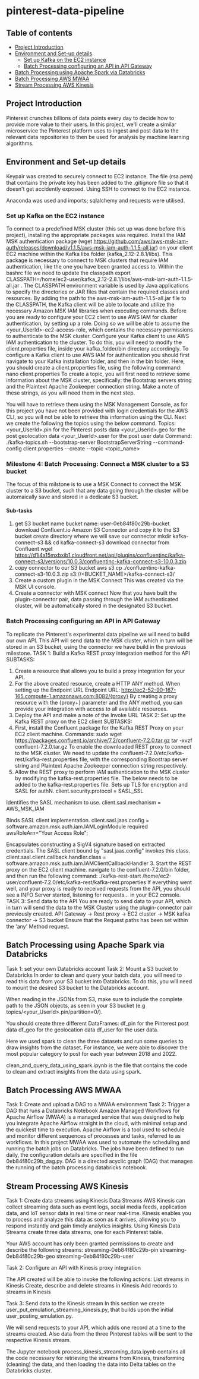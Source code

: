 # pinterest-data-pipeline

## Table of contents

- [Project Introduction](https://github.com/Z-Abera/pinterest-data-pipeline961/tree/main#project-introduction)
- [Environment and Set-up details](https://github.com/Z-Abera/pinterest-data-pipeline961/tree/main#environment-and-set-up-details)
    - [Set up Kafka on the EC2 instance ](https://github.com/Z-Abera/pinterest-data-pipeline961/tree/main#set-up-kafka-on-the-ec2-instances)
    - [Batch Processing configuring an API in API Gateway](https://github.com/Z-Abera/pinterest-data-pipeline961/tree/main#batch-processing-configuring-an-api-in-api-gateway)
- [Batch Processing using Apache Spark via Databricks](https://github.com/Z-Abera/pinterest-data-pipeline961/tree/main#batch-processing-using-apache-spark-via-databricks)
- [Batch Processing AWS MWAA](https://github.com/Z-Abera/pinterest-data-pipeline961/tree/main#batch-processing-aws-mwaa)
- [Stream Processing AWS Kinesis](https://github.com/Z-Abera/pinterest-data-pipeline961/tree/main#stream-processing-aws-kinesis)

## Project Introduction
Pinterest crunches billions of data points every day to decide how to provide more value to their users. In this project, we'll create a similar microservice the Pinterest platform uses to ingest and post data to the relevant data repositories to then be used for analysis by machine learning algorithms. 

## Environment and Set-up details

Keypair was created to securely connect to EC2 instance. The file (rsa.pem) that contains the private key has been added to the .gitignore file so that it doesn't get accidently exposed.
Using SSH to connect to the EC2 instance. 

Anaconda was used and imports; sqlalchemy and requests were utilised. 

### Set up Kafka on the EC2 instance 
To connect to a predefined MSK cluster (this set up was done before this project), installing the appropriate packages was required.
Install the IAM MSK authentication package (wget https://github.com/aws/aws-msk-iam-auth/releases/download/v1.1.5/aws-msk-iam-auth-1.1.5-all.jar) on your client EC2 machine within the Kafka libs folder (kafka_2.12-2.8.1/libs). This package is necessary to connect to MSK clusters that require IAM authentication, like the one you have been granted access to.
Within the bashrc file we need to update the classpath export CLASSPATH=/home/ec2-user/kafka_2.12-2.8.1/libs/aws-msk-iam-auth-1.1.5-all.jar . The CLASSPATH environment variable is used by Java applications to specify the directories or JAR files that contain the required classes and resources. By adding the path to the aws-msk-iam-auth-1.1.5-all.jar file to the CLASSPATH, the Kafka client will be able to locate and utilize the necessary Amazon MSK IAM libraries when executing commands.
Before you are ready to configure your EC2 client to use AWS IAM for cluster authentication, by setting up a role.
Doing so we will be able to assume the <your_UserId>-ec2-access-role, which contains the necessary permissions to authenticate to the MSK cluster. 
Configure your Kafka client to use AWS IAM authentication to the cluster. To do this, you will need to modify the client.properties file, inside your kafka_folder/bin directory accordingly. 
To configure a Kafka client to use AWS IAM for authentication you should first navigate to your Kafka installation folder, and then in the bin folder.
Here, you should create a client.properties file, using the following command:
nano client.properties
To create a topic, you will first need to retrieve some information about the MSK cluster, specifically: the Bootstrap servers string and the Plaintext Apache Zookeeper connection string. Make a note of these strings, as you will need them in the next step. 

You will have to retrieve them using the MSK Management Console, as for this project you have not been provided with login credentials for the AWS CLI, so you will not be able to retrieve this information using the CLI. 
Next we create the following the topics using the below command.
Topics:
<your_UserId>.pin for the Pinterest posts data
<your_UserId>.geo for the post geolocation data
<your_UserId>.user for the post user data
Command:
./kafka-topics.sh --bootstrap-server BootstrapServerString --command-config client.properties --create --topic <topic_name>
### Milestone 4: Batch Processing: Connect a MSK cluster to a S3 bucket
The focus of this milstone is to use a MSK Connect to connect the MSK cluster to a S3 bucket, such that any data going through the cluster will be automaically save and stored in a dedicate S3 bucket.
#### Sub-tasks
1. get S3 bucket name
bucket name: user-0eb84f80c29b-bucket
 download Confluent.io Amazon S3 Connector and copy it to the S3 bucket
create directory where we will save our connector 
mkdir kafka-connect-s3 && cd kafka-connect-s3
download connector from Confluent
wget https://d1i4a15mxbxib1.cloudfront.net/api/plugins/confluentinc/kafka-connect-s3/versions/10.0.3/confluentinc-kafka-connect-s3-10.0.3.zip
2. copy connector to our S3 bucket
aws s3 cp ./confluentinc-kafka-connect-s3-10.0.3.zip s3://<BUCKET_NAME>/kafka-connect-s3/
3. Create a custom plugin in the MSK Connect
This was created via the MSK UI console.
4. Create a connector with MSK connect
Now that you have built the plugin-connector pair, data passing through the IAM authenticated cluster, will be automatically stored in the designated S3 bucket.

### Batch Processing configuring an API in API Gateway
To replicate the Pinterest's experimental data pipeline we will need to build our own API. This API will send data to the MSK cluster, which in turn will be stored in an S3 bucket, using the connector we have build in the previous milestone.
TASK 1: Build a Kafka REST proxy integration method for the API
SUBTASKS:
1. Create a resource that allows you to build a proxy integration for your API.
2. For the above created resource, create a HTTP ANY method. When setting up the Endpoint URL
Endpoint URL: http://ec2-52-90-167-165.compute-1.amazonaws.com:8082/{proxy}
By creating a proxy resource with the {proxy+} parameter and the ANY method, you can provide your integration with access to all available resources.
3. Deploy the API and make a note of the Invoke URL
TASK 2: Set up the Kafka REST proxy on the EC2 client 
SUBTASKS:
1. First, install the Confluent package for the Kafka REST Proxy on your EC2 client machine. 
Commands:
sudo wget https://packages.confluent.io/archive/7.2/confluent-7.2.0.tar.gz
tar -xvzf confluent-7.2.0.tar.gz 
To enable the downloaded REST proxy to connect to the MSK cluster. We need to update the confluent-7.2.0/etc/kafka-rest/kafka-rest.properties file, with the corresponding Boostrap server string and Plaintext Apache Zookeeper connection string respectively.
2. Allow the REST proxy to perform IAM authentication to the MSK cluster by modifying the kafka-rest.properties file. 
The below needs to be added to the kafka-rest.properties file.
Sets up TLS for encryption and SASL for authN.
client.security.protocol = SASL_SSL

Identifies the SASL mechanism to use.
client.sasl.mechanism = AWS_MSK_IAM

Binds SASL client implementation.
client.sasl.jaas.config = software.amazon.msk.auth.iam.IAMLoginModule required awsRoleArn="Your Access Role";

Encapsulates constructing a SigV4 signature based on extracted credentials.
The SASL client bound by "sasl.jaas.config" invokes this class.
client.sasl.client.callback.handler.class = software.amazon.msk.auth.iam.IAMClientCallbackHandler
3. Start the REST proxy on the EC2 client machine. 
navigate to the confluent-7.2.0/bin folder, and then run the following command:
./kafka-rest-start /home/ec2-user/confluent-7.2.0/etc/kafka-rest/kafka-rest.properties
If everything went well, and your proxy is ready to received requests from the API, you should see a INFO Server started, listening for requests... in your EC2 console.
TASK 3: Send data to the API
You are ready to send data to your API, which in turn will send the data to the MSK Cluster using the plugin-connector pair previously created. 
API Gateway -> Rest proxy -> EC2 cluster -> MSK kafka connector -> S3 bucket
Ensure that the Request paths has been set within the 'any' Method request.
## Batch Processing using Apache Spark via Databricks
Task 1: set your own Databricks account
Task 2: Mount a S3 bucket to Databricks
In order to clean and query your batch data, you will need to read this data from your S3 bucket into Databricks. To do this, you will need to mount the desired S3 bucket to the Databricks account. 

When reading in the JSONs from S3, make sure to include the complete path to the JSON objects, as seen in your S3 bucket (e.g topics/<your_UserId>.pin/partition=0/). 

You should create three different DataFrames:
df_pin for the Pinterest post data
df_geo for the geolocation data
df_user for the user data.

Here we used spark to clean the three datasets and run some queries to draw insights from the dataset.
For instance, we were able to discover the most popular category to post for each year between 2018 and 2022. 

clean_and_query_data_using_spark.ipynb is the file that contains the code to clean and extract insights from the data using spark.



## Batch Processing AWS MWAA
Task 1: Create and upload a DAG to a MWAA environment
Task 2: Trigger a DAG that runs a Databricks Notebook
Amazon Managed Workflows for Apache Airflow (MWAA) is a managed service that was designed to help you integrate Apache Airflow straight in the cloud, with minimal setup and the quickest time to execution. Apache Airflow is a tool used to schedule and monitor different sequences of processes and tasks, referred to as workflows. In this project MWAA was used to automate the scheduling and running the batch jobs on Databricks. The jobs have been defined to run daily, the configuration details are specified in the file 0eb84f80c29b_dag.py. DAG is a directed acyclic graph (DAG) that manages the running of the batch processing databricks notebook.

## Stream Processing AWS Kinesis
Task 1: Create data streams using Kinesis Data Streams
AWS Kinesis can collect streaming data such as event logs, social media feeds, application data, and IoT sensor data in real time or near real-time. Kinesis enables you to process and analyze this data as soon as it arrives, allowing you to respond instantly and gain timely analytics insights.
Using Kinesis Data Streams create three data streams, one for each Pinterest table. 

Your AWS account has only been granted permissions to create and describe the following streams:
streaming-0eb84f80c29b-pin
streaming-0eb84f80c29b-geo
streaming-0eb84f80c29b-user

Task 2: Configure an API with Kinesis proxy integration

The API created will be able to invoke the following actions:
List streams in Kinesis
Create, describe and delete streams in Kinesis
Add records to streams in Kinesis

Task 3: Send data to the Kinesis stream
In this section we create user_put_emulation_streaming_kinesis.py, that builds upon the initial user_posting_emulation.py.

We will send requests to your API, which adds one record at a time to the streams created. Also data from the three Pinterest tables will be sent to the respective Kinesis stream. 

The Jupyter notebook process_kinesis_streaming_data.ipynb contains all the code necessary for retrieving the streams from Kinesis, transforming (cleaning) the data, and then loading the data into Delta tables on the Databricks cluster. 